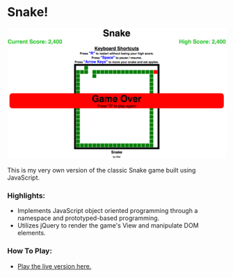 # Snake!
![screenshot](assets/screenshot.png)

This is my very own version of the classic Snake game built using JavaScript.

### Highlights:
  - Implements JavaScript object oriented programming through a namespace and prototyped-based programming.
  - Utilizes jQuery to render the game's View and manipulate DOM elements.

### How To Play:
  - [Play the live version here.](http://example.com)
